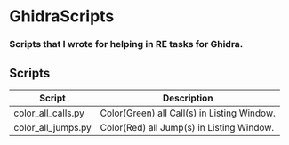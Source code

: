 # GhidraScripts

### Scripts that I wrote for helping in RE tasks for Ghidra.

## Scripts

| Script             | Description                                 |
| ------------------ | ------------------------------------------- |
| color_all_calls.py | Color(Green) all Call(s) in Listing Window. |
| color_all_jumps.py | Color(Red) all Jump(s) in Listing Window.   |

